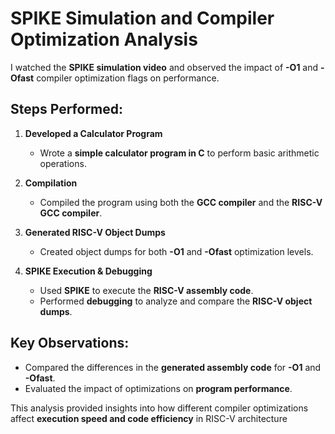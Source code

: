 # SPIKE Simulation and Compiler Optimization Analysis  

I watched the **SPIKE simulation video** and observed the impact of **-O1** and **-Ofast** compiler optimization flags on performance.  

## Steps Performed:  

1. **Developed a Calculator Program**  
   - Wrote a **simple calculator program in C** to perform basic arithmetic operations.  

2. **Compilation**  
   - Compiled the program using both the **GCC compiler** and the **RISC-V GCC compiler**.  

3. **Generated RISC-V Object Dumps**  
   - Created object dumps for both **-O1** and **-Ofast** optimization levels.  

4. **SPIKE Execution & Debugging**  
   - Used **SPIKE** to execute the **RISC-V assembly code**.  
   - Performed **debugging** to analyze and compare the **RISC-V object dumps**.  

## Key Observations:  
- Compared the differences in the **generated assembly code** for **-O1** and **-Ofast**.  
- Evaluated the impact of optimizations on **program performance**.  

This analysis provided insights into how different compiler optimizations affect **execution speed and code efficiency** in RISC-V architecture
